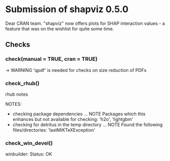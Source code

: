 # Submission of shapviz 0.5.0

Dear CRAN team. "shapviz" now offers plots for SHAP interaction values - a feature that was on the wishlist for quite some time.

## Checks

### check(manual = TRUE, cran = TRUE) 

-> WARNING
   'qpdf' is needed for checks on size reduction of PDFs

### check_rhub()

rhub notes

NOTES:
* checking package dependencies ... NOTE
Packages which this enhances but not available for checking:
  'h2o', 'lightgbm'
* checking for detritus in the temp directory ... NOTE
Found the following files/directories:
  'lastMiKTeXException'
  
### check_win_devel()

winbuilder: Status: OK
